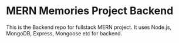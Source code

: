 # MERN Memories Project Backend

This is the Backend repo for fullstack MERN project.
It uses Node.js, MongoDB, Express, Mongoose etc for backend.
